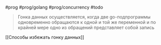 #prog #prog/golang #prog/concurrency #todo

> Гонка данных осуществля­ется, когда две go-подпрограммы одновременно обращаются к одной и той же пере­менной и по крайней мере одно из обращений представляет собой запись

[[Способы избежать гонку данных]]